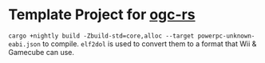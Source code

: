 # Template Project for [ogc-rs](https://github.com/rust-wii/ogc-rs)

`cargo +nightly build -Zbuild-std=core,alloc --target powerpc-unknown-eabi.json` to compile. 
`elf2dol` is used to convert them to a format that Wii & Gamecube can use. 
